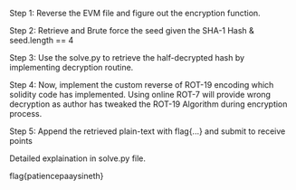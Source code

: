 Step 1: Reverse the EVM file and figure out the encryption function.

Step 2: Retrieve and Brute force the seed given the SHA-1 Hash & seed.length == 4

Step 3: Use the solve.py to retrieve the half-decrypted hash by implementing decryption routine.

Step 4: Now, implement the custom reverse of ROT-19 encoding which solidity code has implemented. Using online ROT-7 will provide wrong decryption as author has tweaked the ROT-19 Algorithm during encryption process.

Step 5: Append the retrieved plain-text with flag{...} and submit to receive points

Detailed explaination in solve.py file.

flag{patiencepaaysineth}